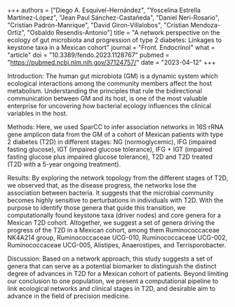 +++
authors = ["Diego A. Esquivel-Hernández", "Yoscelina Estrella Martínez-López", "Jean Paul Sánchez-Castañeda", "Daniel Neri-Rosario", "Crístian Padrón-Manrique", "David Giron-Villalobos", "Crístian Mendoza-Ortíz", "Osbaldo Resendis-Antonio"]
title = "A network perspective on the ecology of gut microbiota and progression of type 2 diabetes: Linkages to keystone taxa in a Mexican cohort"
journal = "Front. Endocrinol"
what = "article"
doi = "10.3389/fendo.2023.1128767"
pubmed = "https://pubmed.ncbi.nlm.nih.gov/37124757/"
date = "2023-04-12"
+++

Introduction: The human gut microbiota (GM) is a dynamic system which ecological interactions among the community members affect the host metabolism. Understanding the principles that rule the bidirectional communication between GM and its host, is one of the most valuable enterprise for uncovering how bacterial ecology influences the clinical variables in the host.

Methods: Here, we used SparCC to infer association networks in 16S rRNA gene amplicon data from the GM of a cohort of Mexican patients with type 2 diabetes (T2D) in different stages: NG (normoglycemic), IFG (impaired fasting glucose), IGT (impaired glucose tolerance), IFG + IGT (impaired fasting glucose plus impaired glucose tolerance), T2D and T2D treated (T2D with a 5-year ongoing treatment).

Results: By exploring the network topology from the different stages of T2D, we observed that, as the disease progress, the networks lose the association between bacteria. It suggests that the microbial community becomes highly sensitive to perturbations in individuals with T2D. With the purpose to identify those genera that guide this transition, we computationally found keystone taxa (driver nodes) and core genera for a Mexican T2D cohort. Altogether, we suggest a set of genera driving the progress of the T2D in a Mexican cohort, among them Ruminococcaceae NK4A214 group, Ruminococcaceae UCG-010, Ruminococcaceae UCG-002, Ruminococcaceae UCG-005, Alistipes, Anaerostipes, and Terrisporobacter.

Discussion: Based on a network approach, this study suggests a set of genera that can serve as a potential biomarker to distinguish the distinct degree of advances in T2D for a Mexican cohort of patients. Beyond limiting our conclusion to one population, we present a computational pipeline to link ecological networks and clinical stages in T2D, and desirable aim to advance in the field of precision medicine.